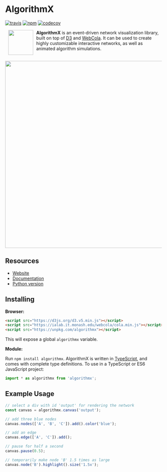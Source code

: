 # AlgorithmX

[![travis](https://travis-ci.com/algrx/algorithmx.svg)](https://travis-ci.com/algrx/algorithmx)
[![npm](https://img.shields.io/npm/v/algorithmx.svg)](https://www.npmjs.com/package/algorithmx)
[![codecov](https://codecov.io/gh/algrx/algorithmx/branch/master/graph/badge.svg)](https://codecov.io/gh/algrx/algorithmx)

<img src="https://raw.githubusercontent.com/algrx/algorithmx/master/img/logo.svg?sanitize=true" align="left" hspace="10" width="80px">

**AlgorithmX** is an event-driven network visualization library, built on top of <a href="https://github.com/d3/d3">D3</a> and <a href="https://github.com/tgdwyer/WebCola">WebCola</a>. It can be used to create highly customizable interactive networks, as well as animated algorithm simulations.
<br><br>

<img src="https://raw.githubusercontent.com/algrx/algorithmx/master/img/example.svg?sanitize=true" align="center" width="600px">

## Resources

-   <a href="https://algrx.github.io/">Website</a>
-   <a href='https://algrx.github.io/algorithmx/docs/js'>Documentation</a>
-   <a href="https://github.com/algrx/algorithmx-python">Python version</a>

## Installing

**Browser:**

```html
<script src="https://d3js.org/d3.v5.min.js"></script>
<script src="https://ialab.it.monash.edu/webcola/cola.min.js"></script>
<script src="https://unpkg.com/algorithmx"></script>
```

This will expose a global `algorithmx` variable.

**Module:**

Run `npm install algorithmx`. AlgorithmX is written in <a href="https://www.typescriptlang.org/">TypeScript</a>, and comes with complete type definitions. To use in a TypeScript or ES6 JavaScript project:

```javascript
import * as algorithmx from 'algorithmx';
```

## Example Usage

```js
// select a div with id 'output' for rendering the network
const canvas = algorithmx.canvas('output');

// add three blue nodes
canvas.nodes(['A', 'B', 'C']).add().color('blue');

// add an edge
canvas.edge(['A', 'C']).add();

// pause for half a second
canvas.pause(0.5);

// temporarily make node 'B' 1.5 times as large
canvas.node('B').highlight().size('1.5x');
```
